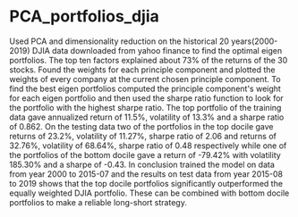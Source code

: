 # PCA_portfolios_djia
 Used PCA and dimensionality reduction on the historical 20 years(2000-2019) DJIA data downloaded from yahoo finance to find the optimal eigen portfolios. The top ten factors explained about 73% of the returns of the 30 stocks. Found the weights for each principle component and plotted the weights of every company at the current chosen principle component. To find the best eigen portfolios computed the principle component's weight for each eigen portfolio and then used the sharpe ratio function to look for the portfolio with the highest sharpe ratio. 
 The top portfolio of the training data gave annualized return of 11.5%, volatility of 13.3% and a sharpe ratio of 0.862.
 On the testing data two of the portfolios in the top docile gave returns of 23.2%, volatility of 11.27%, sharpe ratio of 2.06 and returns of 32.76%, volatility of 68.64%, sharpe ratio of 0.48 respectively while one of the portfolios of the bottom docile gave a return of -79.42% with volatility 185.30% and a sharpe of -0.43.
 In conclusion trained the model on data from year 2000 to 2015-07 and the results on test data from year 2015-08 to 2019 shows that the top docile portfolios significantly outperformed the equally weighted DJIA portfolio. 
 These can be combined with bottom docile portfolios to make a reliable long-short strategy.
